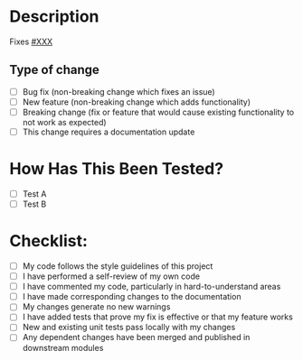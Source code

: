 # Description

<!--- Please include a summary of the change and which issue is fixed. Please also include relevant motivation and context. List any dependencies that are required for this change. --->

<!-- Link to Trello card if applicable -->

Fixes [#XXX]()

## Type of change

- [ ] Bug fix (non-breaking change which fixes an issue)
- [ ] New feature (non-breaking change which adds functionality)
- [ ] Breaking change (fix or feature that would cause existing functionality to not work as expected)
- [ ] This change requires a documentation update

# How Has This Been Tested?

<!--- Please describe the tests that you ran to verify your changes. Provide instructions so we can reproduce. Please also list any relevant details for your test configuration --->

- [ ] Test A
- [ ] Test B

# Checklist:

- [ ] My code follows the style guidelines of this project
- [ ] I have performed a self-review of my own code
- [ ] I have commented my code, particularly in hard-to-understand areas
- [ ] I have made corresponding changes to the documentation
- [ ] My changes generate no new warnings
- [ ] I have added tests that prove my fix is effective or that my feature works
- [ ] New and existing unit tests pass locally with my changes
- [ ] Any dependent changes have been merged and published in downstream modules